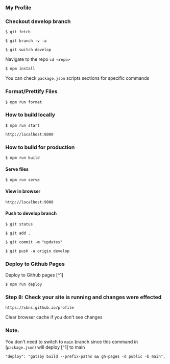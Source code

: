 ### My Profile

### Checkout develop branch

```shell
$ git fetch
```

```shell
$ git branch -v -a
```

```shell
$ git switch develop

```
Navigate to the repo `cd <repo>`

```shell
$ npm install
```
You can check `package.json` scripts sections for specific commands

### Format/Prettify Files

```shell
$ npm run format
```

### How to build locally

```shell
$ npm run start
```

`http://localhost:8000`

### How to build for production

```shell
$ npm run build
```

#### Serve files

```shell
$ npm run serve
```

#### View in browser

`http://localhost:9000`


#### Push to develop branch

```shell
$ git status

$ git add .

$ git commit -m "updates"

$ git push -u origin develop

```

### Deploy to Github Pages

Deploy to Github pages [^1]

```shell
$ npm run deploy
```

### Step 8: Check your site is running and changes were effected

`https://xbns.github.io/profile`

Clear browser cache if you don't see changes

### Note.

You don't need to switch to `main` branch since this command in (`package.json`) will deploy [^1] to  main

`"deploy": "gatsby build --prefix-paths && gh-pages -d public -b main",`